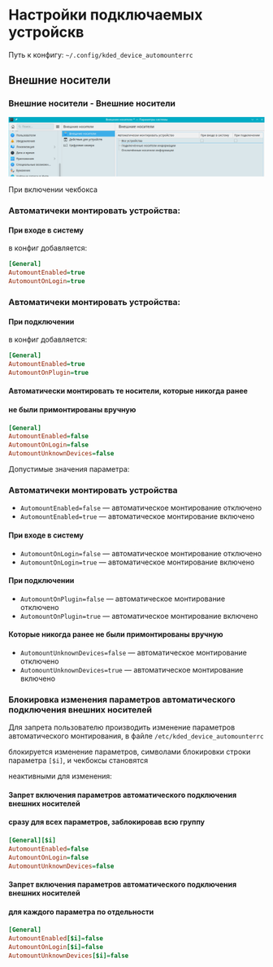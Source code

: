 # Настройки подключаемых устройскв

Путь к конфигу: `~/.config/kded_device_automounterrc`

## Внешние носители

### Внешние носители - Внешние носители

![""](../img/20230713_150016.png "")

При включении чекбокса

### Автоматичеки монтировать устройства:

#### При входе в систему

в конфиг добавляется:

```ini
[General]
AutomountEnabled=true
AutomountOnLogin=true
```
### Автоматичеки монтировать устройства:

#### При подключении

в конфиг добавляется:

```ini
[General]
AutomountEnabled=true
AutomountOnPlugin=true
```

#### Автоматически монтировать те носители, которые никогда ранее

#### не были примонтированы вручную

```ini
[General]
AutomountEnabled=false
AutomountOnLogin=false
AutomountUnknownDevices=false
```

Допустимые значения параметра:

### Автоматичеки монтировать устройства

* `AutomountEnabled=false` — автоматическое монтирование отключено
* `AutomountEnabled=true` — автоматическое монтирование включено

#### При входе в систему

* `AutomountOnLogin=false` — автоматическое монтирование отключено
* `AutomountOnLogin=true` — автоматическое монтирование включено

#### При подключении

* `AutomountOnPlugin=false` — автоматическое монтирование отключено
* `AutomountOnPlugin=true` — автоматическое монтирование включено

#### Которые никогда ранее не были примонтированы вручную

* `AutomountUnknownDevices=false` — автоматическое монтирование отключено
* `AutomountUnknownDevices=true` — автоматическое монтирование включено


### Блокировка изменения параметров автоматического подключения внешних носителей

Для запрета пользователю производить изменение параметров автоматического монтирования, в файле `/etc/kded_device_automounterrc`

блокируется изменение параметров, символами блокировки строки параметра `[$i]`, и чекбоксы становятся

неактивными для изменения:

#### Запрет включения параметров автоматического подключения внешних носителей

#### сразу для всех параметров, заблокировав всю группу

```ini
[General][$i]
AutomountEnabled=false
AutomountOnLogin=false
AutomountUnknownDevices=false
```

#### Запрет включения параметров автоматического подключения внешних носителей

#### для каждого параметра по отдельности

```ini
[General]
AutomountEnabled[$i]=false
AutomountOnLogin[$i]=false
AutomountUnknownDevices[$i]=false
```
